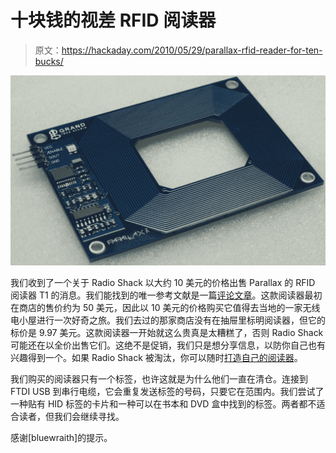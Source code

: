 # 十块钱的视差 RFID 阅读器

> 原文：<https://hackaday.com/2010/05/29/parallax-rfid-reader-for-ten-bucks/>

![](img/c630bb148705b1d2934079234655a774.png "Parallax RFID Reader")

我们收到了一个关于 Radio Shack 以大约 10 美元的价格出售 Parallax 的 RFID 阅读器 T1 的消息。我们能找到的唯一参考文献是一篇[评论文章](http://www.radioshack.com/pwr/product-reviews/Cables-Parts-Connectors/Component-parts/Digital-ICs-micro-controller/RadioShack/p/2906723-RFID-Reader-with-Tags.html)。这款阅读器最初在商店的售价约为 50 美元，因此以 10 美元的价格购买它值得去当地的一家无线电小屋进行一次好奇之旅。我们去过的那家商店没有在抽屉里标明阅读器，但它的标价是 9.97 美元。这款阅读器一开始就这么贵真是太糟糕了，否则 Radio Shack 可能还在以全价出售它们。这绝不是促销，我们只是想分享信息，以防你自己也有兴趣得到一个。如果 Radio Shack 被淘汰，你可以随时[打造自己的阅读器](http://hackaday.com/2010/04/19/build-your-own-rfid-reader/)。

我们购买的阅读器只有一个标签，也许这就是为什么他们一直在清仓。连接到 FTDI USB 到串行电缆，它会重复发送标签的号码，只要它在范围内。我们尝试了一种贴有 HID 标签的卡片和一种可以在书本和 DVD 盒中找到的标签。两者都不适合读者，但我们会继续寻找。

感谢[bluewraith]的提示。